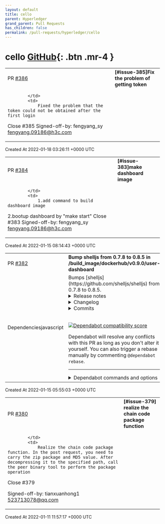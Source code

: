 ```yaml
---
layout: default
title: cello
parent: Hyperledger
grand_parent: Pull Requests
has_children: false
permalink: /pull-requests/hyperledger/cello
---
```


# cello <span class="fs-3 right-align">[GitHub](https://github.com/hyperledger/cello){: .btn .mr-4 }</span>


<div>
    <table>
        <tr>
            <td>
                PR <a href="https://github.com/hyperledger/cello/pull/386" class=".btn">#386</a>
            </td>
            <td>
                <b>
                    [#issue-385]Fix the problem of getting token
                </b>
            </td>
        </tr>
        <tr>
            <td>
                
            </td>
            <td>
                Fixed the problem that the token could not be obtained after the first login

Close #385 
Signed-off-by: fengyang_sy <fengyang.09186@h3c.com>
            </td>
        </tr>
    </table>
    <div class="right-align">
        Created At 2022-01-18 03:26:11 +0000 UTC
    </div>
</div>

<div>
    <table>
        <tr>
            <td>
                PR <a href="https://github.com/hyperledger/cello/pull/384" class=".btn">#384</a>
            </td>
            <td>
                <b>
                    [#issue-383]make dashboard image
                </b>
            </td>
        </tr>
        <tr>
            <td>
                
            </td>
            <td>
                1.add command to build dashboard image
2.bootup dashboard by "make start"
Close #383 
Signed-off-by: fengyang_sy <fengyang.09186@h3c.com>
            </td>
        </tr>
    </table>
    <div class="right-align">
        Created At 2022-01-15 08:14:43 +0000 UTC
    </div>
</div>

<div>
    <table>
        <tr>
            <td>
                PR <a href="https://github.com/hyperledger/cello/pull/382" class=".btn">#382</a>
            </td>
            <td>
                <b>
                    Bump shelljs from 0.7.8 to 0.8.5 in /build_image/dockerhub/v0.9.0/user-dashboard
                </b>
            </td>
        </tr>
        <tr>
            <td>
                <span class="chip">Dependencies</span><span class="chip">javascript</span>
            </td>
            <td>
                Bumps [shelljs](https://github.com/shelljs/shelljs) from 0.7.8 to 0.8.5.
<details>
<summary>Release notes</summary>
<p><em>Sourced from <a href="https://github.com/shelljs/shelljs/releases">shelljs's releases</a>.</em></p>
<blockquote>
<h2>v0.8.5</h2>
<p>This was a small security fix for <a href="https://github-redirect.dependabot.com/shelljs/shelljs/issues/1058">#1058</a>.</p>
<h2>v0.8.4</h2>
<p>Small patch release to fix a circular dependency warning in node v14. See <a href="https://github-redirect.dependabot.com/shelljs/shelljs/issues/973">#973</a>.</p>
<h2>v0.8.3</h2>
<p><strong>Closed issues:</strong></p>
<ul>
<li>Shelljs print stderr to console even if exec-only &quot;silent&quot; is true <a href="https://github-redirect.dependabot.com/shelljs/shelljs/issues/905">#905</a></li>
<li>refactor: remove common.state.tempDir <a href="https://github-redirect.dependabot.com/shelljs/shelljs/issues/902">#902</a></li>
<li>Can't suppress stdout for echo <a href="https://github-redirect.dependabot.com/shelljs/shelljs/issues/899">#899</a></li>
<li>exec() doesn't apply the arguments correctly <a href="https://github-redirect.dependabot.com/shelljs/shelljs/issues/895">#895</a></li>
<li>shell.exec('npm pack') painfully slow <a href="https://github-redirect.dependabot.com/shelljs/shelljs/issues/885">#885</a></li>
<li>shelljs.exec cannot find app.asar/node_modules/shelljs/src/exec-child.js <a href="https://github-redirect.dependabot.com/shelljs/shelljs/issues/881">#881</a></li>
<li>test infra: mocks and skipOnWin conflict <a href="https://github-redirect.dependabot.com/shelljs/shelljs/issues/862">#862</a></li>
<li>Support for shell function completion on IDE <a href="https://github-redirect.dependabot.com/shelljs/shelljs/issues/859">#859</a></li>
<li>echo command shows options in stdout <a href="https://github-redirect.dependabot.com/shelljs/shelljs/issues/855">#855</a></li>
<li>silent does not always work <a href="https://github-redirect.dependabot.com/shelljs/shelljs/issues/851">#851</a></li>
<li>Appveyor installs the latest npm, instead of the latest compatible npm <a href="https://github-redirect.dependabot.com/shelljs/shelljs/issues/844">#844</a></li>
<li>Force symbolic link (ln -sf) does not overwrite/recreate existing destination <a href="https://github-redirect.dependabot.com/shelljs/shelljs/issues/830">#830</a></li>
<li>inconsistent result when trying to echo to a file <a href="https://github-redirect.dependabot.com/shelljs/shelljs/issues/798">#798</a></li>
<li>Prevent require()ing executable-only files <a href="https://github-redirect.dependabot.com/shelljs/shelljs/issues/789">#789</a></li>
<li>Cannot set property to of [object String] which has only a getter <a href="https://github-redirect.dependabot.com/shelljs/shelljs/issues/752">#752</a></li>
<li>which() should check executability before returning a value <a href="https://github-redirect.dependabot.com/shelljs/shelljs/issues/657">#657</a></li>
<li>Bad encoding experience <a href="https://github-redirect.dependabot.com/shelljs/shelljs/issues/456">#456</a></li>
<li>phpcs very slow <a href="https://github-redirect.dependabot.com/shelljs/shelljs/issues/440">#440</a></li>
<li>Error shown when triggering a sigint during shelljs.exec if process.on sigint is defined <a href="https://github-redirect.dependabot.com/shelljs/shelljs/issues/254">#254</a></li>
<li><code>.to\(file\)</code> does not mute STDIO output <a href="https://github-redirect.dependabot.com/shelljs/shelljs/issues/146">#146</a></li>
<li>Escaping shell arguments to exec() <a href="https://github-redirect.dependabot.com/shelljs/shelljs/issues/143">#143</a></li>
<li>Allow multiple string arguments for exec() <a href="https://github-redirect.dependabot.com/shelljs/shelljs/issues/103">#103</a></li>
<li>cp does not recursively copy from readonly location  <a href="https://github-redirect.dependabot.com/shelljs/shelljs/issues/98">#98</a></li>
<li>Handling permissions errors on file I/O <a href="https://github-redirect.dependabot.com/shelljs/shelljs/issues/64">#64</a></li>
</ul>
<p><strong>Merged pull requests:</strong></p>
<ul>
<li>Add test case for sed on empty file <a href="https://github-redirect.dependabot.com/shelljs/shelljs/pull/904">#904</a> (<a href="https://github.com/wyardley">wyardley</a>)</li>
<li>refactor: don't expose tempdir in common.state <a href="https://github-redirect.dependabot.com/shelljs/shelljs/pull/903">#903</a> (<a href="https://github.com/nfischer">nfischer</a>)</li>
<li>chore(ci): fix codecov on travis <a href="https://github-redirect.dependabot.com/shelljs/shelljs/pull/897">#897</a> (<a href="https://github.com/nfischer">nfischer</a>)</li>
<li>chore(npm): add ci-or-install script <a href="https://github-redirect.dependabot.com/shelljs/shelljs/pull/896">#896</a> (<a href="https://github.com/nfischer">nfischer</a>)</li>
<li>Fix silent exec <a href="https://github-redirect.dependabot.com/shelljs/shelljs/pull/892">#892</a> (<a href="https://github.com/nfischer">nfischer</a>)</li>
<li>chore(appveyor): run entire test matrix <a href="https://github-redirect.dependabot.com/shelljs/shelljs/pull/886">#886</a> (<a href="https://github.com/nfischer">nfischer</a>)</li>
<li>docs: remove gitter badge <a href="https://github-redirect.dependabot.com/shelljs/shelljs/pull/880">#880</a> (<a href="https://github.com/nfischer">nfischer</a>)</li>
<li>grep includes the i flag <a href="https://github-redirect.dependabot.com/shelljs/shelljs/pull/876">#876</a> (<a href="https://github.com/ppsleep">ppsleep</a>)</li>
<li>Fix(which): match only executable files (<a href="https://github-redirect.dependabot.com/shelljs/shelljs/issues/657">#657</a>) <a href="https://github-redirect.dependabot.com/shelljs/shelljs/pull/874">#874</a> (<a href="https://github.com/termosa">termosa</a>)</li>
<li>chore: rename some tests <a href="https://github-redirect.dependabot.com/shelljs/shelljs/pull/871">#871</a> (<a href="https://github.com/nfischer">nfischer</a>)</li>
<li>Fix cp from readonly source <a href="https://github-redirect.dependabot.com/shelljs/shelljs/pull/870">#870</a> (<a href="https://github.com/nfischer">nfischer</a>)</li>
<li>chore: bump dev dependencies and add package-lock <a href="https://github-redirect.dependabot.com/shelljs/shelljs/pull/864">#864</a> (<a href="https://github.com/nfischer">nfischer</a>)</li>
<li>fix(mocks): fix conflict between mocks and skip <a href="https://github-redirect.dependabot.com/shelljs/shelljs/pull/863">#863</a> (<a href="https://github.com/nfischer">nfischer</a>)</li>
<li>chore: output npm version in travis <a href="https://github-redirect.dependabot.com/shelljs/shelljs/pull/850">#850</a> (<a href="https://github.com/nfischer">nfischer</a>)</li>
</ul>
<!-- raw HTML omitted -->
</blockquote>
<p>... (truncated)</p>
</details>
<details>
<summary>Changelog</summary>
<p><em>Sourced from <a href="https://github.com/shelljs/shelljs/blob/master/CHANGELOG.md">shelljs's changelog</a>.</em></p>
<blockquote>
<h1>Change Log</h1>
<h2><a href="https://github.com/shelljs/shelljs/tree/HEAD">Unreleased</a></h2>
<p><a href="https://github.com/shelljs/shelljs/compare/v0.8.3...HEAD">Full Changelog</a></p>
<p><strong>Closed issues:</strong></p>
<ul>
<li>find returns empty array even though directory has files <a href="https://github-redirect.dependabot.com/shelljs/shelljs/issues/922">#922</a></li>
<li>exec() should support node v10 (maxbuffer change) <a href="https://github-redirect.dependabot.com/shelljs/shelljs/issues/915">#915</a></li>
<li>grep exit status and extra newlines <a href="https://github-redirect.dependabot.com/shelljs/shelljs/issues/900">#900</a></li>
<li>Travis CI currently broken <a href="https://github-redirect.dependabot.com/shelljs/shelljs/issues/893">#893</a></li>
<li>Drop node v4 support <a href="https://github-redirect.dependabot.com/shelljs/shelljs/issues/873">#873</a></li>
<li>cp -Ru respects the -R but not the -u <a href="https://github-redirect.dependabot.com/shelljs/shelljs/issues/808">#808</a></li>
</ul>
<p><strong>Merged pull requests:</strong></p>
<ul>
<li>feat(options): initial support for long options <a href="https://github-redirect.dependabot.com/shelljs/shelljs/pull/926">#926</a> (<a href="https://github.com/nfischer">nfischer</a>)</li>
<li>test(touch): add coverage for -d option <a href="https://github-redirect.dependabot.com/shelljs/shelljs/pull/925">#925</a> (<a href="https://github.com/nfischer">nfischer</a>)</li>
<li>chore(node): add v10 and v11 to CI <a href="https://github-redirect.dependabot.com/shelljs/shelljs/pull/921">#921</a> (<a href="https://github.com/nfischer">nfischer</a>)</li>
<li>chore(test): no coverage by default <a href="https://github-redirect.dependabot.com/shelljs/shelljs/pull/920">#920</a> (<a href="https://github.com/nfischer">nfischer</a>)</li>
<li>fix(exec): consistent error message for maxBuffer <a href="https://github-redirect.dependabot.com/shelljs/shelljs/pull/919">#919</a> (<a href="https://github.com/nfischer">nfischer</a>)</li>
<li>chore(node): drop node v4 and v5 <a href="https://github-redirect.dependabot.com/shelljs/shelljs/pull/917">#917</a> (<a href="https://github.com/nfischer">nfischer</a>)</li>
<li>chore: script to bump supported node versions <a href="https://github-redirect.dependabot.com/shelljs/shelljs/pull/913">#913</a> (<a href="https://github.com/nfischer">nfischer</a>)</li>
<li>chore(npm): remove lockfile <a href="https://github-redirect.dependabot.com/shelljs/shelljs/pull/911">#911</a> (<a href="https://github.com/nfischer">nfischer</a>)</li>
<li>ci: change language to node_js and remove obsolete scripts <a href="https://github-redirect.dependabot.com/shelljs/shelljs/pull/910">#910</a> (<a href="https://github.com/DanielRuf">DanielRuf</a>)</li>
<li>chore: remove gitter integration <a href="https://github-redirect.dependabot.com/shelljs/shelljs/pull/907">#907</a> (<a href="https://github.com/nfischer">nfischer</a>)</li>
<li>fix: Exit 1 with empty string if no match <a href="https://github-redirect.dependabot.com/shelljs/shelljs/pull/901">#901</a> (<a href="https://github.com/wyardley">wyardley</a>)</li>
<li>feat(cp): support update flag when recursing <a href="https://github-redirect.dependabot.com/shelljs/shelljs/pull/889">#889</a> (<a href="https://github.com/joshi-sh">joshi-sh</a>)</li>
</ul>
<h2><a href="https://github.com/shelljs/shelljs/tree/v0.8.3">v0.8.3</a> (2018-11-13)</h2>
<p><a href="https://github.com/shelljs/shelljs/compare/v0.8.2...v0.8.3">Full Changelog</a></p>
<p><strong>Closed issues:</strong></p>
<ul>
<li>Shelljs print stderr to console even if exec-only &quot;silent&quot; is true <a href="https://github-redirect.dependabot.com/shelljs/shelljs/issues/905">#905</a></li>
<li>refactor: remove common.state.tempDir <a href="https://github-redirect.dependabot.com/shelljs/shelljs/issues/902">#902</a></li>
<li>Can't suppress stdout for echo <a href="https://github-redirect.dependabot.com/shelljs/shelljs/issues/899">#899</a></li>
<li>exec() doesn't apply the arguments correctly <a href="https://github-redirect.dependabot.com/shelljs/shelljs/issues/895">#895</a></li>
<li>shell.exec('npm pack') painfully slow <a href="https://github-redirect.dependabot.com/shelljs/shelljs/issues/885">#885</a></li>
<li>shelljs.exec cannot find app.asar/node_modules/shelljs/src/exec-child.js <a href="https://github-redirect.dependabot.com/shelljs/shelljs/issues/881">#881</a></li>
<li>test infra: mocks and skipOnWin conflict <a href="https://github-redirect.dependabot.com/shelljs/shelljs/issues/862">#862</a></li>
<li>Support for shell function completion on IDE <a href="https://github-redirect.dependabot.com/shelljs/shelljs/issues/859">#859</a></li>
<li>echo command shows options in stdout <a href="https://github-redirect.dependabot.com/shelljs/shelljs/issues/855">#855</a></li>
<li>silent does not always work <a href="https://github-redirect.dependabot.com/shelljs/shelljs/issues/851">#851</a></li>
<li>Appveyor installs the latest npm, instead of the latest compatible npm <a href="https://github-redirect.dependabot.com/shelljs/shelljs/issues/844">#844</a></li>
<li>Force symbolic link (ln -sf) does not overwrite/recreate existing destination <a href="https://github-redirect.dependabot.com/shelljs/shelljs/issues/830">#830</a></li>
<li>inconsistent result when trying to echo to a file <a href="https://github-redirect.dependabot.com/shelljs/shelljs/issues/798">#798</a></li>
<li>Prevent require()ing executable-only files <a href="https://github-redirect.dependabot.com/shelljs/shelljs/issues/789">#789</a></li>
<li>Cannot set property to of [object String] which has only a getter <a href="https://github-redirect.dependabot.com/shelljs/shelljs/issues/752">#752</a></li>
</ul>
<!-- raw HTML omitted -->
</blockquote>
<p>... (truncated)</p>
</details>
<details>
<summary>Commits</summary>
<ul>
<li><a href="https://github.com/shelljs/shelljs/commit/70668a4555c7d49c4f67d53ea063b899be4d6d40"><code>70668a4</code></a> 0.8.5</li>
<li><a href="https://github.com/shelljs/shelljs/commit/d919d22dd6de385edaa9d90313075a77f74b338c"><code>d919d22</code></a> fix(exec): lockdown file permissions (<a href="https://github-redirect.dependabot.com/shelljs/shelljs/issues/1060">#1060</a>)</li>
<li><a href="https://github.com/shelljs/shelljs/commit/fcf1651be9a3bb8e20ba1fd24b8a91f369829c53"><code>fcf1651</code></a> 0.8.4</li>
<li><a href="https://github.com/shelljs/shelljs/commit/a1111ee793e0292e4eff27b69214b361bd1eb712"><code>a1111ee</code></a> Silence potentially upcoming circular dependency warning (<a href="https://github-redirect.dependabot.com/shelljs/shelljs/issues/973">#973</a>)</li>
<li><a href="https://github.com/shelljs/shelljs/commit/d4d1317ce62531fbd49085852b8492db3dd39312"><code>d4d1317</code></a> 0.8.3</li>
<li><a href="https://github.com/shelljs/shelljs/commit/db317bf09236b8cabfa6a18b232a02035e9e08f1"><code>db317bf</code></a> Add test case for sed on empty file (<a href="https://github-redirect.dependabot.com/shelljs/shelljs/issues/904">#904</a>)</li>
<li><a href="https://github.com/shelljs/shelljs/commit/0d5ecb673e65d4041a2ca26956deee7f5b9480f4"><code>0d5ecb6</code></a> docs(changelog): updated by Nate Fischer [ci skip]</li>
<li><a href="https://github.com/shelljs/shelljs/commit/6b3c7b1e44b5cd308aac3a924165658fac3268d8"><code>6b3c7b1</code></a> refactor: don't expose tempdir in common.state (<a href="https://github-redirect.dependabot.com/shelljs/shelljs/issues/903">#903</a>)</li>
<li><a href="https://github.com/shelljs/shelljs/commit/4bd22e77423182219cd43f0c8d38621b1c957986"><code>4bd22e7</code></a> chore(ci): fix codecov on travis (<a href="https://github-redirect.dependabot.com/shelljs/shelljs/issues/897">#897</a>)</li>
<li><a href="https://github.com/shelljs/shelljs/commit/2b3b781bbc41add8ca17bcd35a6d8f19797285ce"><code>2b3b781</code></a> fix: silent exec (<a href="https://github-redirect.dependabot.com/shelljs/shelljs/issues/892">#892</a>)</li>
<li>Additional commits viewable in <a href="https://github.com/shelljs/shelljs/compare/v0.7.8...v0.8.5">compare view</a></li>
</ul>
</details>
<br />


[![Dependabot compatibility score](https://dependabot-badges.githubapp.com/badges/compatibility_score?dependency-name=shelljs&package-manager=npm_and_yarn&previous-version=0.7.8&new-version=0.8.5)](https://docs.github.com/en/github/managing-security-vulnerabilities/about-dependabot-security-updates#about-compatibility-scores)

Dependabot will resolve any conflicts with this PR as long as you don't alter it yourself. You can also trigger a rebase manually by commenting `@dependabot rebase`.

[//]: # (dependabot-automerge-start)
[//]: # (dependabot-automerge-end)

---

<details>
<summary>Dependabot commands and options</summary>
<br />

You can trigger Dependabot actions by commenting on this PR:
- `@dependabot rebase` will rebase this PR
- `@dependabot recreate` will recreate this PR, overwriting any edits that have been made to it
- `@dependabot merge` will merge this PR after your CI passes on it
- `@dependabot squash and merge` will squash and merge this PR after your CI passes on it
- `@dependabot cancel merge` will cancel a previously requested merge and block automerging
- `@dependabot reopen` will reopen this PR if it is closed
- `@dependabot close` will close this PR and stop Dependabot recreating it. You can achieve the same result by closing it manually
- `@dependabot ignore this major version` will close this PR and stop Dependabot creating any more for this major version (unless you reopen the PR or upgrade to it yourself)
- `@dependabot ignore this minor version` will close this PR and stop Dependabot creating any more for this minor version (unless you reopen the PR or upgrade to it yourself)
- `@dependabot ignore this dependency` will close this PR and stop Dependabot creating any more for this dependency (unless you reopen the PR or upgrade to it yourself)
- `@dependabot use these labels` will set the current labels as the default for future PRs for this repo and language
- `@dependabot use these reviewers` will set the current reviewers as the default for future PRs for this repo and language
- `@dependabot use these assignees` will set the current assignees as the default for future PRs for this repo and language
- `@dependabot use this milestone` will set the current milestone as the default for future PRs for this repo and language

You can disable automated security fix PRs for this repo from the [Security Alerts page](https://github.com/hyperledger/cello/network/alerts).

</details>
            </td>
        </tr>
    </table>
    <div class="right-align">
        Created At 2022-01-15 05:55:03 +0000 UTC
    </div>
</div>

<div>
    <table>
        <tr>
            <td>
                PR <a href="https://github.com/hyperledger/cello/pull/380" class=".btn">#380</a>
            </td>
            <td>
                <b>
                    [#issue-379] realize the chain code package function
                </b>
            </td>
        </tr>
        <tr>
            <td>
                
            </td>
            <td>
                Realize the chain code package function. In the post request, you need to carry the zip package and MD5 value. After decompressing it to the specified path, call the peer binary tool to perform the package operation

Close #379

Signed-off-by: tianxuanhong1 <523713078@qq.com>
            </td>
        </tr>
    </table>
    <div class="right-align">
        Created At 2022-01-11 11:57:17 +0000 UTC
    </div>
</div>

